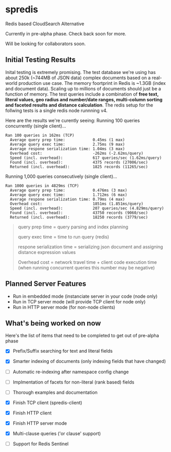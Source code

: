# spredis
Redis based CloudSearch Alternative

Currently in pre-alpha phase. Check back soon for more.

Will be looking for collaborators soon.

## Initial Testing Results
Inital testing is extremely promising. The test database we're using has about 250k (~744MB of JSON data) complex documents based on a real-world production use case. The memory foortprint in Redis is ~1.3GB (index and document data). Scaling up to millions of documents should just be a function of memory. The test queries include a combination of **free text, literal values, geo radius  and number/date ranges, multi-column sorting and faceted results and distance calculation**. The redis setup for the follwing tests is a single redis node runnning v4.

Here are the results we're curently seeing:
Running 100 queries concurrently (single client)...
```
Ran 100 queries in 162ms (TCP)
  Average query prep time:            0.45ms (1 max)
  Average query exec time:            2.75ms (9 max)
  Average respone serialization time: 1.04ms (3 max)
  Overhead cost:                      -262ms (-2.62ms/query)
  Speed (incl. overhead):             617 queries/sec (1.62ms/query)
  Found (incl. overhead):             4375 records (27006/sec)
  Returned (incl. overhead):          1825 records (11265/sec)
```

Running 1,000 queries consecutively (single client)...
```
Ran 1000 queries in 4829ms (TCP)
  Average query prep time:            0.476ms (3 max)
  Average query exec time:            1.712ms (6 max)
  Average respone serialization time: 0.79ms (4 max)
  Overhead cost:                      1851ms (1.851ms/query)
  Speed (incl. overhead):             207 queries/sec (4.829ms/query)
  Found (incl. overhead):             43750 records (9060/sec)
  Returned (incl. overhead):          18250 records (3779/sec)
```
> query prep time = query parsing and index planning
> 
> query exec time = time to run query (redis)
> 
> respone serialization time = serializing json document and assigning distance expression values
> 
> Overhead cost = network travel time + client code execution time (when running concurrent queries this number may be negative)
	
## Planned Server Features
* Run in embedded mode (instanciate server in your code (node only)
* Run in TCP server mode (will provide TCP client for node only)
* Run in HTTP server mode (for non-node clients)

## What's being worked on now
Here's the list of items that need to be completed to get out of pre-alpha phase

- [x] Prefix/Suffix searching for text and literal fields
- [x] Smarter indexing of documents (only indexing fields that have changed)
- [ ] Automatic re-indexing after namespace config change
- [ ] Implmentation of facets for non-literal (rank based) fields
- [ ] Thorough examples and documentation
- [x] Finish TCP client (spredis-client)
- [x] Finish HTTP client
- [x] Finish HTTP server mode
- [x] Multi-clause queries ('or clause' support)
- [ ] Support for Redis Sentinel

